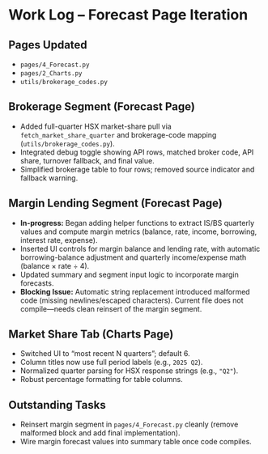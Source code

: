 # Work Log – Forecast Page Iteration

## Pages Updated
- `pages/4_Forecast.py`
- `pages/2_Charts.py`
- `utils/brokerage_codes.py`

## Brokerage Segment (Forecast Page)
- Added full-quarter HSX market-share pull via `fetch_market_share_quarter` and brokerage-code mapping (`utils/brokerage_codes.py`).
- Integrated debug toggle showing API rows, matched broker code, API share, turnover fallback, and final value.
- Simplified brokerage table to four rows; removed source indicator and fallback warning.

## Margin Lending Segment (Forecast Page)
- **In-progress:** Began adding helper functions to extract IS/BS quarterly values and compute margin metrics (balance, rate, income, borrowing, interest rate, expense).
- Inserted UI controls for margin balance and lending rate, with automatic borrowing-balance adjustment and quarterly income/expense math (balance × rate ÷ 4).
- Updated summary and segment input logic to incorporate margin forecasts.
- **Blocking Issue:** Automatic string replacement introduced malformed code (missing newlines/escaped characters). Current file does not compile—needs clean reinsert of the margin segment.

## Market Share Tab (Charts Page)
- Switched UI to “most recent N quarters”; default 6.
- Column titles now use full period labels (e.g., `2025 Q2`).
- Normalized quarter parsing for HSX response strings (e.g., `"Q2"`).
- Robust percentage formatting for table columns.

## Outstanding Tasks
- Reinsert margin segment in `pages/4_Forecast.py` cleanly (remove malformed block and add final implementation).
- Wire margin forecast values into summary table once code compiles.
